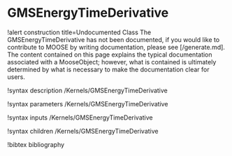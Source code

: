 <!-- MOOSE Documentation Stub: Remove this when content is added. -->

# GMSEnergyTimeDerivative

!alert construction title=Undocumented Class
The GMSEnergyTimeDerivative has not been documented, if you would like to contribute to MOOSE by
writing documentation, please see [/generate.md]. The content contained on this page explains
the typical documentation associated with a MooseObject; however, what is contained is ultimately
determined by what is necessary to make the documentation clear for users.

!syntax description /Kernels/GMSEnergyTimeDerivative

!syntax parameters /Kernels/GMSEnergyTimeDerivative

!syntax inputs /Kernels/GMSEnergyTimeDerivative

!syntax children /Kernels/GMSEnergyTimeDerivative

!bibtex bibliography
